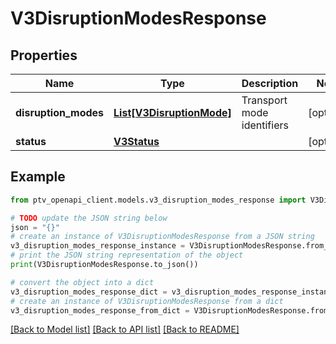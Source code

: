 # V3DisruptionModesResponse


## Properties

Name | Type | Description | Notes
------------ | ------------- | ------------- | -------------
**disruption_modes** | [**List[V3DisruptionMode]**](V3DisruptionMode.md) | Transport mode identifiers | [optional] 
**status** | [**V3Status**](V3Status.md) |  | [optional] 

## Example

```python
from ptv_openapi_client.models.v3_disruption_modes_response import V3DisruptionModesResponse

# TODO update the JSON string below
json = "{}"
# create an instance of V3DisruptionModesResponse from a JSON string
v3_disruption_modes_response_instance = V3DisruptionModesResponse.from_json(json)
# print the JSON string representation of the object
print(V3DisruptionModesResponse.to_json())

# convert the object into a dict
v3_disruption_modes_response_dict = v3_disruption_modes_response_instance.to_dict()
# create an instance of V3DisruptionModesResponse from a dict
v3_disruption_modes_response_from_dict = V3DisruptionModesResponse.from_dict(v3_disruption_modes_response_dict)
```
[[Back to Model list]](../README.md#documentation-for-models) [[Back to API list]](../README.md#documentation-for-api-endpoints) [[Back to README]](../README.md)


